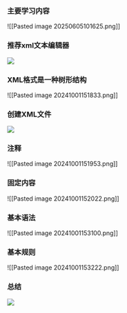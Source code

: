 ### 主要学习内容
![[Pasted image 20250605101625.png]]

### 推荐xml文本编辑器
![](https://linwentao785293209.github.io/images/%E6%95%B0%E6%8D%AE%E5%AD%98%E5%82%A8/%E6%95%B0%E6%8D%AE%E6%8C%81%E4%B9%85%E5%8C%96/Unity/03.Xml%E5%9F%BA%E7%A1%80%E7%9F%A5%E8%AF%86/2.XML%E6%96%87%E4%BB%B6%E6%A0%BC%E5%BC%8F-XML%E5%9F%BA%E6%9C%AC%E8%AF%AD%E6%B3%95/3.png)

### XML格式是一种树形结构
![[Pasted image 20241001151833.png]]
### 创建XML文件
![](https://linwentao785293209.github.io/images/%E6%95%B0%E6%8D%AE%E5%AD%98%E5%82%A8/%E6%95%B0%E6%8D%AE%E6%8C%81%E4%B9%85%E5%8C%96/Unity/03.Xml%E5%9F%BA%E7%A1%80%E7%9F%A5%E8%AF%86/2.XML%E6%96%87%E4%BB%B6%E6%A0%BC%E5%BC%8F-XML%E5%9F%BA%E6%9C%AC%E8%AF%AD%E6%B3%95/5.png)

### 注释
![[Pasted image 20241001151953.png]]

### 固定内容
![[Pasted image 20241001152022.png]]

### 基本语法
![[Pasted image 20241001153100.png]]

### 基本规则
![[Pasted image 20241001153222.png]]

### 总结
![](https://linwentao785293209.github.io/images/%E6%95%B0%E6%8D%AE%E5%AD%98%E5%82%A8/%E6%95%B0%E6%8D%AE%E6%8C%81%E4%B9%85%E5%8C%96/Unity/03.Xml%E5%9F%BA%E7%A1%80%E7%9F%A5%E8%AF%86/2.XML%E6%96%87%E4%BB%B6%E6%A0%BC%E5%BC%8F-XML%E5%9F%BA%E6%9C%AC%E8%AF%AD%E6%B3%95/10.png)